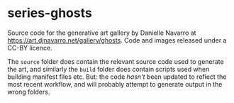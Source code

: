 # series-ghosts

Source code for the generative art gallery by Danielle Navarro at <https://art.djnavarro.net/gallery/ghosts>. Code and images released under a CC-BY licence.

The `source` folder does contain the relevant source code used to generate the art, and similarly the `build` folder does contain scripts used when building manifest files etc. But: the code *hasn't* been updated to reflect the most recent workflow, and will probably attempt to generate output in the wrong folders.

